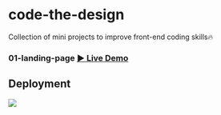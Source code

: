 # code-the-design

Collection of mini projects to improve front-end coding skills🔥

### 01-landing-page [▶️ Live Demo](https://pervezsh.github.io/code-the-design/01-landing-page/index.html)

## Deployment

<a href="https://pervezsh.github.io/code-the-design/"><img src="https://img.shields.io/badge/-GitHub%20Pages-black?style=for-the-badge&logo=github"/></a>